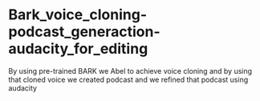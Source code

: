 # Bark_voice_cloning-podcast_generaction-audacity_for_editing
By using pre-trained BARK we Abel to achieve voice cloning and by using that cloned voice we created podcast and we refined that podcast using audacity 
